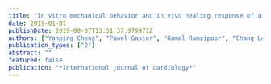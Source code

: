 ```yaml
---
title: "In vitro mechanical behavior and in vivo healing response of a novel thin-strut ultrahigh molecular weight poly-l-lactic acid sirolimus-eluting bioresorbable coronary scaffold in normal swine"
date: 2019-01-01
publishDate: 2019-08-07T13:51:37.979971Z
authors: ["Yanping Cheng", "Pawel Gasior", "Kamal Ramzipoor", "Chang Lee", "Jenn C McGregor", "Gerard B Conditt", "Thomas McAndrew", "Grzegorz L Kaluza", "Juan F Granada"]
publication_types: ["2"]
abstract: ""
featured: false
publication: "*International journal of cardiology*"
---
```



